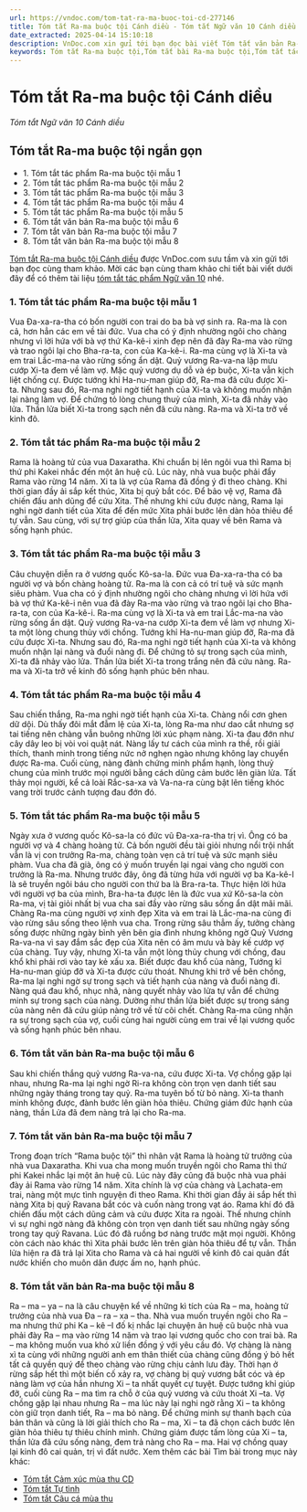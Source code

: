 ```yaml
---
url: https://vndoc.com/tom-tat-ra-ma-buoc-toi-cd-277146
title: Tóm tắt Ra-ma buộc tội Cánh diều - Tóm tắt Ngữ văn 10 Cánh diều - VnDoc.com
date_extracted: 2025-04-14 15:10:18
description: VnDoc.com xin gửi tới bạn đọc bài viết Tóm tắt văn bản Ra-ma buộc tội Cánh diều. Mời các bạn cùng tham khảo chi tiết bài viết dưới đây nhé.
keywords: Tóm tắt Ra-ma buộc tội,Tóm tắt bài Ra-ma buộc tội,Tóm tắt tác phẩm Ra-ma buộc tội,Tóm tắt Ra-ma buộc tội ngắn gọn,ra-ma buộc tội,ngữ văn 10 Cd,tóm tắt ngữ văn 10 cd,ngữ văn 10 cánh diều,tóm tắt ngữ văn 10 cánh diều,Ra-ma buộc tội tóm tắt,Tóm tắt Ra-ma buộc tội ngắn nhất,Tóm tắt văn bản Ra-ma buộc tội,Tóm tắt Ra-ma buộc tội cánh diều
---
```


# Tóm tắt Ra-ma buộc tội Cánh diều
 _Tóm tắt Ngữ văn 10 Cánh diều_
## Tóm tắt Ra-ma buộc tội ngắn gọn
  * 1\. Tóm tắt tác phẩm Ra-ma buộc tội mẫu 1
  * 2\. Tóm tắt tác phẩm Ra-ma buộc tội mẫu 2
  * 3\. Tóm tắt tác phẩm Ra-ma buộc tội mẫu 3
  * 4\. Tóm tắt tác phẩm Ra-ma buộc tội mẫu 4
  * 5\. Tóm tắt tác phẩm Ra-ma buộc tội mẫu 5
  * 6\. Tóm tắt văn bản Ra-ma buộc tội mẫu 6
  * 7\. Tóm tắt văn bản Ra-ma buộc tội mẫu 7
  * 8\. Tóm tắt văn bản Ra-ma buộc tội mẫu 8

[Tóm tắt Ra-ma buộc tội Cánh diều](<https://vndoc.com/tom-tat-ra-ma-buoc-toi-cd-277146>) được VnDoc.com sưu tầm và xin gửi tới bạn đọc cùng tham khảo. Mời các bạn cùng tham khảo chi tiết bài viết dưới đây để có thêm tài liệu [tóm tắt tác phẩm Ngữ văn 10](<https://vndoc.com/tom-tat-ngu-van-10-cd>) nhé.
### 1\. Tóm tắt tác phẩm Ra-ma buộc tội mẫu 1
Vua Đa-xa-ra-tha có bốn người con trai do ba bà vợ sinh ra. Ra-ma là con cả, hơn hẳn các em về tài đức. Vua cha có ý định nhường ngôi cho chàng nhưng vì lời hứa với bà vợ thứ Ka-kê-i xinh đẹp nên đã đày Ra-ma vào rừng và trao ngôi lại cho Bha-ra-ta, con của Ka-kê-i. Ra-ma cùng vợ là Xi-ta và em trai Lắc-ma-na vào rừng sống ẩn dật. Quỷ vương Ra-va-na lập mưu cướp Xi-ta đem về làm vợ. Mặc quỷ vương dụ dỗ và ép buộc, Xi-ta vẫn kịch liệt chống cự. Được tướng khỉ Ha-nu-man giúp đỡ, Ra-ma đã cứu được Xi-ta. Nhưng sau đó, Ra-ma nghi ngờ tiết hạnh của Xi-ta và không muốn nhận lại nàng làm vợ. Để chứng tỏ lòng chung thuỷ của mình, Xi-ta đã nhảy vào lửa. Thần lửa biết Xi-ta trong sạch nên đã cứu nàng. Ra-ma và Xi-ta trở về kinh đô.
### 2\. Tóm tắt tác phẩm Ra-ma buộc tội mẫu 2
Rama là hoàng tử của vua Daxaratha. Khi chuẩn bị lên ngôi vua thì Rama bị thứ phi Kakei nhắc đến một ân huệ cũ. Lúc này, nhà vua buộc phải đẩy Rama vào rừng 14 năm. Xi ta là vợ của Rama đã đồng ý đi theo chàng. Khi thời gian đầy ải sắp kết thúc, Xita bị quỷ bắt cóc. Để bảo vệ vợ, Rama đã chiến đấu anh dũng để cứu Xita. Thế nhưng khi cứu được nàng, Rama lại nghi ngờ danh tiết của Xita để đến mức Xita phải bước lên dàn hỏa thiêu để tự vẫn. Sau cùng, với sự trợ giúp của thần lửa, Xita quay về bên Rama và sống hạnh phúc.
### 3\. Tóm tắt tác phẩm Ra-ma buộc tội mẫu 3
Câu chuyện diễn ra ở vương quốc Kô-sa-la. Đức vua Đa-xa-ra-tha có ba người vợ và bốn chàng hoàng tử. Ra-ma là con cả có trí tuệ và sức mạnh siêu phàm. Vua cha có ý định nhường ngôi cho chàng nhưng vì lời hứa với bà vợ thứ Ka-kê-i nên vua đã đày Ra-ma vào rừng và trao ngôi lại cho Bha-ra-ta, con của Ka-kê-i. Ra-ma cùng vợ là Xi-ta và em trai Lắc-ma-na vào rừng sống ẩn dật. Quỷ vương Ra-va-na cướp Xi-ta đem về làm vợ nhưng Xi-ta một lòng chung thủy với chồng. Tướng khỉ Ha-nu-man giúp đỡ, Ra-ma đã cứu được Xi-ta. Nhưng sau đó, Ra-ma nghi ngờ tiết hạnh của Xi-ta và không muốn nhận lại nàng và đuổi nàng đi. Để chứng tỏ sự trong sạch của mình, Xi-ta đã nhảy vào lửa. Thần lửa biết Xi-ta trong trắng nên đã cứu nàng. Ra-ma và Xi-ta trở về kinh đô sống hạnh phúc bên nhau.
### 4\. Tóm tắt tác phẩm Ra-ma buộc tội mẫu 4
Sau chiến thắng, Ra-ma nghi ngờ tiết hạnh của Xi-ta. Chàng nổi cơn ghen dữ dội. Dù thấy đôi mắt đẫm lệ của Xi-ta, lòng Ra-ma như dao cắt nhưng sợ tai tiếng nên chàng vẫn buông những lời xúc phạm nàng. Xi-ta đau đớn như cây dây leo bị vòi voi quật nát. Nàng lấy tư cách của mình ra thề, rồi giải thích, thanh minh trong tiếng nức nở nghẹn ngào nhưng không lay chuyển được Ra-ma. Cuối cùng, nàng đành chứng minh phẩm hạnh, lòng thuỷ chung của mình trước mọi người bằng cách dũng cảm bước lên giàn lửa. Tất thảy mọi người, kể cả loài Rắc-sa-xa và Va-na-ra cùng bật lên tiếng khóc vang trời trước cảnh tượng đau đớn đó.
### 5\. Tóm tắt tác phẩm Ra-ma buộc tội mẫu 5
Ngày xưa ở vương quốc Kô-sa-la có đức vũ Đa-xa-ra-tha trị vì. Ông có ba người vợ và 4 chàng hoàng tử. Cả bốn người đều tài giỏi nhưng nổi trội nhất vẫn là vị con trưởng Ra-ma, chàng toàn vẹn cả trí tuệ và sức mạnh siêu phàm. Vua cha đã già, ông có ý muốn truyền lại ngai vàng cho người con trưởng là Ra-ma. Nhưng trước đây, ông đã từng hứa với người vợ ba Ka-kê-I là sẽ truyền ngôi báu cho người con thứ ba là Bra-ra-ta. Thực hiện lời hứa với người vợ ba của mình, Bra-ha-ta được lên là đức vua xứ Kô-sa-la còn Ra-ma, vị tài giỏi nhất bị vua cha sai đầy vào rừng sâu sống ẩn dật mãi mãi. Chàng Ra-ma cùng người vợ xinh đẹp Xita và em trai là Lắc-ma-na cùng đi vào rừng sâu sống theo lệnh vua cha. Trong rừng sâu thẳm ấy, tưởng chàng sống được những ngày bình yên bên gia đình nhưng không ngờ Quỷ Vương Ra-va-na vì say đắm sắc đẹp của Xita nên có âm mưu và bày kế cướp vợ của chàng. Tuy vậy, nhưng Xi-ta vẫn một lòng thủy chung với chồng, đau khổ khi phải rơi vào tay kẻ xấu xa. Biết được đau khổ của nàng, Tướng kỉ Ha-nu-man giúp đỡ và Xi-ta được cứu thoát. Nhưng khi trở về bên chồng, Ra-ma lại nghi ngờ sự trong sạch và tiết hạnh của nàng và đuổi nàng đi. Nàng quá đau khổ, nhục nhã, nàng quyết nhảy vào lửa tự vẫn để chứng minh sự trong sạch của nàng. Dường như thần lửa biết được sự trong sáng của nàng nên đã cứu giúp nàng trở về từ cõi chết. Chàng Ra-ma cũng nhận ra sự trong sạch của vợ, cuối cùng hai người cùng em trai về lại vương quốc và sống hạnh phúc bên nhau.
### 6\. Tóm tắt văn bản Ra-ma buộc tội mẫu 6
Sau khi chiến thắng quỷ vương Ra-va-na, cứu được Xi-ta. Vợ chồng gặp lại nhau, nhưng Ra-ma lại nghi ngờ Ri-ra không còn trọn vẹn danh tiết sau những ngày tháng trong tay quỷ. Ra-ma tuyên bố từ bỏ nàng. Xi-ta thanh minh không được, đành bước lên giàn hỏa thiêu. Chứng giám đức hạnh của nàng, thần Lửa đã đem nàng trả lại cho Ra-ma.
### 7\. Tóm tắt văn bản Ra-ma buộc tội mẫu 7
Trong đoạn trích “Rama buộc tội” thì nhân vật Rama là hoàng tử trưởng của nhà vua Daxaratha. Khi vua cha mong muốn truyền ngôi cho Rama thì thứ phi Kakei nhắc lại một ân huệ cũ. Lúc này đây cũng đã buộc nhà vua phải đày ải Rama vào rừng 14 năm. Xita chính là vợ của chàng và Lachata-em trai, nàng một mực tình nguyện đi theo Rama. Khi thời gian đầy ải sắp hết thì nàng Xita bị quỷ Ravana bắt cóc và cuốn nàng trong vạt áo. Rama khí đó đã chiến đấu một cách dũng cảm và cứu được Xita ra ngoài. Thế nhưng chính vì sự nghi ngờ nàng đã không còn trọn vẹn danh tiết sau những ngày sống trong tay quỷ Ravana. Lúc đó đã ruồng bơ nàng trước mặt mọi người. Không còn cách nào khác thì Xita phải bước lên trên giàn hỏa thiêu để tự vẫn. Thần lửa hiện ra đã trả lại Xita cho Rama và cả hai người về kinh đô cai quản đất nước khiến cho muôn dân được ấm no, hạnh phúc.
### 8\. Tóm tắt văn bản Ra-ma buộc tội mẫu 8
Ra – ma – ya – na là câu chuyện kể về những kì tích của Ra – ma, hoàng tử trưởng của nhà vua Đa – ra – xa – tha. Nhà vua muốn truyền ngôi cho Ra – ma nhưng thứ phi Ka – kê –I đố kị nhắc lại chuyện ân huệ cũ buộc nhà vua phải đày Ra – ma vào rừng 14 năm và trao lại vương quốc cho con trai bà. Ra – ma không muốn vua khó xử liền đồng ý với yêu cầu đó. Vợ chàng là nàng xì ta cùng với những người anh em thân thiết của chàng cũng đồng ý bỏ hết tất cả quyền quý để theo chàng vào rừng chịu cảnh lưu đày. Thời hạn ở rừng sắp hết thì một biến cố xảy ra, vợ chàng bị quỷ vương bắt cóc và ép nàng làm vợ của hắn nhưng Xi – ta nhất quyết cự tuyệt. Được tướng khỉ giúp đỡ, cuối cùng Ra – ma tìm ra chỗ ở của quỷ vương và cứu thoát Xi –ta. Vợ chồng gặp lại nhau nhưng Ra – ma lúc này lại nghi ngờ rằng Xi – ta không còn giữ trọn danh tiết, Ra – ma bỏ nàng. Để chứng minh sự thanh bạch của bản thân và cũng là lời giải thích cho Ra – ma, Xi – ta đã chọn cách bước lên giàn hỏa thiêu tự thiêu chính mình. Chứng giám được tấm lòng của Xi – ta, thần lửa đã cứu sống nàng, đem trả nàng cho Ra – ma. Hai vợ chồng quay lại kinh đô cai quản, trị vì đất nước.
Xem thêm các bài Tìm bài trong mục này khác:
  * [Tóm tắt Cảm xúc mùa thu CD](</tom-tat-cam-xuc-mua-thu-cd-277151>)
  * [Tóm tắt Tự tình](</tom-tat-tu-tinh-cd-277157>)
  * [Tóm tắt Câu cá mùa thu](</tom-tat-cau-ca-mua-thu-cd-277159>)

